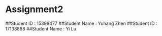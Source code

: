 # Assignment2
##Student ID   : 15398477
##Student Name : Yuhang Zhen
##Student ID   : 17138888
##Student Name : Yi Lu
